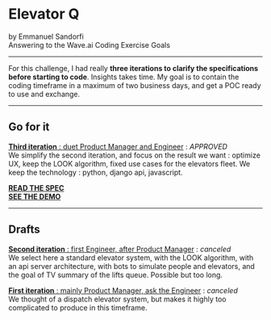 # Elevator Q

by Emmanuel Sandorfi  
Answering to the Wave.ai Coding Exercise Goals

---

For this challenge, I had really **three iterations to clarify the specifications before starting to code**.
Insights takes time. My goal is to contain the coding timeframe in a maximum of two business days, and get a POC ready to use and exchange. 

---

## Go for it

[**Third iteration** : duet Product Manager and Engineer](docs/iter3/readme.md) : *APPROVED*  
We simplify the second iteration, and focus on the result we want : optimize UX, keep the LOOK algorithm, fixed use cases for the elevators fleet. We keep the technology : python, django api, javascript. 

**[READ THE SPEC](docs/iter3/readme.md)**  
**[SEE THE DEMO](docs/iter3/readme.md)**

 ---

## Drafts

[**Second iteration** : first Engineer, after Product Manager](docs/iter2/readme.md) :  *canceled*  
We select here a standard elevator system, with the LOOK algorithm, with an api server architecture, with bots to simulate people and elevators, and the goal of TV summary of the lifts queue. Possible but too long. 
 

[**First iteration** : mainly Product Manager, ask the Engineer](docs/iter1/readme.md) : *canceled*  
We thought of a dispatch elevator system, but makes it highly too complicated to produce in this timeframe. 
 